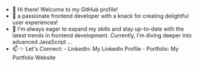 
- 👋 Hi there! Welcome to my GitHub profile!
- 🌱 a passionate frontend developer with a knack for creating delightful user experiences!
- 💞️ I'm always eager to expand my skills and stay up-to-date with the latest trends in frontend development. Currently, I'm diving deeper into advanced JavaScript  ...
- 📫 ✨  Let's Connect: - LinkedIn: My LinkedIn Profile - Portfolio: My  Portfolio Website

<!---
alfahdi333/alfahdi333 is a ✨ special ✨ repository because its `README.md` (this file) appears on your GitHub profile.
You can click the Preview link to take a look at your changes.
--->
